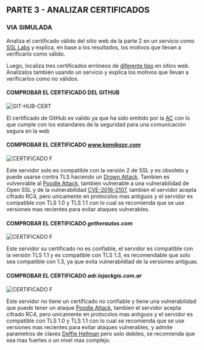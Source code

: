 ## PARTE 3 - ANALIZAR CERTIFICADOS

### VIA SIMULADA
Analiza el certificado válido del sitio web de la parte 2 en un servicio como [SSL Labs](https://www.ssllabs.com/ssltest/) y explica, en base a los resultados, los motivos que llevan a verificarlo como válido.

Luego, localiza tres certificados erróneos de [diferente tipo](https://www.redeszone.net/tutoriales/redes-cable/evitar-errores-ssl-navegador/) en sitios web. Analízalos también usando un servicio y explica los motivos que llevan a verificarlos como no válidos.

#### COMPROBAR EL CERTIFICADO DEL GITHUB
![GIT-HUB-CERT](/img/SSL-GITHUB.png)
<aside class="negative">
El certificado de GitHub es valido ya que ha sido emitido por la <a href="https://firmaelectronica.gob.es/Home/Empresas/Autoridades-Certificacion.html">AC</a> con lo que cumple con los estandares de la seguridad para una comunicación segura en la web
</aside>

#### COMPROBAR EL CERTIFICADO *www.kamikaze.com*
![CERTIFICADO F](/img/CERTIFICADO_F.png)
<aside class="negative">
Este servidor solo es compatible con la versión 2 de SSL y es obsoleto y puede usarse contra TLS haciendo un <a href="https://es.wikipedia.org/wiki/Ataque_DROWN">Drown Attack</a>.
Tambien es vulvenrable al <a href="https://es.wikipedia.org/wiki/Ataque_POODLE">Poodle Attack</a>, tambien vulnerable a una vulnerabilidad de Open SSL y de la vulnerabilidad <a href="https://www.incibe-cert.es/alerta-temprana/avisos-seguridad/vulnerabilidades-openssl-20160504">CVE-2016-2107</a>, tambien el servidor acepta cifrado RC4, pero unicamente en protocolos mas antiguos y el servidor es compatible con TLS 1.0 y TLS 1.1 con lo cual se recomienda que se use versiones mas recientes para evitar ataques vulnerables.
</aside>

#### COMPROBAR EL CERTIFICADO *getherautos.com*
![CERTIFICADO F](/img/CERTIFICADO_T.png)
<aside class="negative">
Este servidor su certificado no es confiable, el servidor es compatible con la versión TLS 1.1 y es compatible con TLS 1.3, es recomendable que solo sea compatible con 1.3, ya que evita vulnerabildiad de la versiones antiguas.
</aside>

#### COMPROBAR EL CERTIFICADO *adr.lojackgis.com.ar*
![CERTIFICADO F](/img/CERTIFICADO_T02.png)
<aside class="negative">
Este servidor no tiene un certificado no confiable y tiene una vulnerabilidad que puede tener un ataque 
<a href="https://es.wikipedia.org/wiki/Ataque_POODLE">Poodle Attack</a>, tambien el servidor acepta cifrado RC4, pero unicamente en protocolos mas antiguos y el servidor es compatible con TLS 1.0 y TLS 1.1 con lo cual se recomienda que se use versiones mas recientes para evitar ataques vulnerables, y admite parametros de claves <a href="https://es.wikipedia.org/wiki/Diffie-Hellman">Deffie Hellman</a> pero solo debiles, se recomienda que sea mas fuertes o un nivel mas complejo.
</aside>